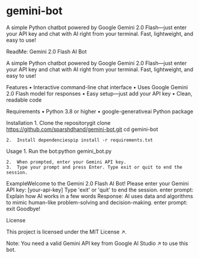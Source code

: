 # gemini-bot
A simple Python chatbot powered by Google Gemini 2.0 Flash—just enter your API key and chat with AI right from your terminal. Fast, lightweight, and easy to use!

ReadMe:
Gemini 2.0 Flash AI Bot

A simple Python chatbot powered by Google Gemini 2.0 Flash—just enter your API key and chat with AI right from your terminal. Fast, lightweight, and easy to use!

Features
	•	Interactive command-line chat interface
	•	Uses Google Gemini 2.0 Flash model for responses
	•	Easy setup—just add your API key
	•	Clean, readable code

Requirements
	•	Python 3.8 or higher
	•	‎⁠google-generativeai⁠ Python package

Installation
	1.	Clone the repositorygit clone https://github.com/sparshdhand/gemini-bot.git
cd gemini-bot

	2.	Install dependenciespip install -r requirements.txt

Usage
	1.	Run the bot:python gemini_bot.py

	2.	When prompted, enter your Gemini API key.
	3.	Type your prompt and press Enter. Type ‎⁠exit⁠ or ‎⁠quit⁠ to end the session.

ExampleWelcome to the Gemini 2.0 Flash AI Bot!
Please enter your Gemini API key: [your-api-key]
Type 'exit' or 'quit' to end the session.
enter prompt: Explain how AI works in a few words
Response: AI uses data and algorithms to mimic human-like problem-solving and decision-making.
enter prompt: exit
Goodbye!

License

This project is licensed under the MIT License ↗.

Note: You need a valid Gemini API key from Google AI Studio ↗ to use this bot.
